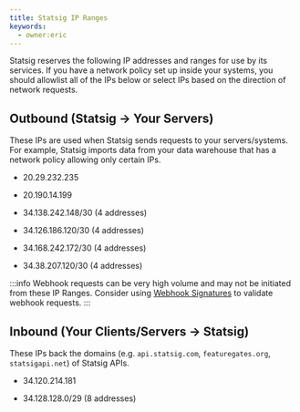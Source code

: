 ```yaml
---
title: Statsig IP Ranges
keywords:
  - owner:eric
---
```


Statsig reserves the following IP addresses and ranges for use by its services. If you have a network policy set up inside your systems, you should allowlist
all of the IPs below or select IPs based on the direction of network requests.

## Outbound (Statsig -> Your Servers)

These IPs are used when Statsig sends requests to your servers/systems. For example, Statsig imports data from your data warehouse that has a network policy
allowing only certain IPs.

- 20.29.232.235

- 20.190.14.199

- 34.138.242.148/30 (4 addresses)

- 34.126.186.120/30 (4 addresses)

- 34.168.242.172/30 (4 addresses)

- 34.38.207.120/30 (4 addresses)

:::info
Webhook requests can be very high volume and may not be initiated from these IP Ranges. Consider using [Webhook Signatures](/integrations/event_webhook#webhook-signature) to validate webhook requests.
:::

## Inbound (Your Clients/Servers -> Statsig)

These IPs back the domains (e.g. `api.statsig.com`, `featuregates.org`, `statsigapi.net`) of Statsig APIs.

- 34.120.214.181

- 34.128.128.0/29 (8 addresses)
